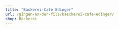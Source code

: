 ```yaml
---
title: "Bäckerei-Café Edinger"
url: /gingen-an-der-fils/baeckerei-cafe-edinger/
shop: Bäckerei
---
```

